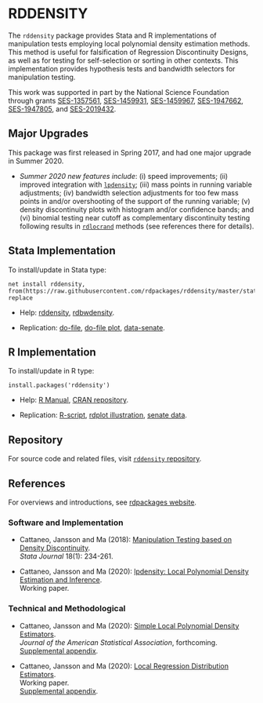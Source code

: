 # RDDENSITY

The `rddensity` package provides Stata and R implementations of manipulation tests employing local polynomial density estimation methods. This method is useful for falsification of Regression Discontinuity Designs, as well as for testing for self-selection or sorting in other contexts. This implementation provides hypothesis tests and bandwidth selectors for manipulation testing. 

This work was supported in part by the National Science Foundation through grants [SES-1357561](https://www.nsf.gov/awardsearch/showAward?AWD_ID=1357561), [SES-1459931](https://www.nsf.gov/awardsearch/showAward?AWD_ID=1459931), [SES-1459967](https://www.nsf.gov/awardsearch/showAward?AWD_ID=1459967), [SES-1947662](https://www.nsf.gov/awardsearch/showAward?AWD_ID=1947662), [SES-1947805](https://www.nsf.gov/awardsearch/showAward?AWD_ID=1947805), and [SES-2019432](https://www.nsf.gov/awardsearch/showAward?AWD_ID=2019432).

## Major Upgrades

This package was first released in Spring 2017, and had one major upgrade in Summer 2020.

- _Summer 2020 new features include_: (i) speed improvements; (ii) improved integration with [`lpdensity`](https://nppackages.github.io/lpdensity/); (iii) mass points in running variable adjustments; (iv) bandwidth selection adjustments for too few mass points in and/or overshooting of the support of the running variable; (v) density discontinuity plots with histogram and/or confidence bands; and (vi) binomial testing near cutoff as complementary discontinuity testing following results in [`rdlocrand`](https://rdpackages.github.io/rdlocrand/) methods (see references there for details).

## Stata Implementation

To install/update in Stata type:
```
net install rddensity, from(https://raw.githubusercontent.com/rdpackages/rddensity/master/stata) replace
```

- Help: [rddensity](https://github.com/rdpackages/rddensity/raw/master/stata/rddensity.pdf), [rdbwdensity](https://github.com/rdpackages/rddensity/raw/master/stata/rdbwdensity.pdf).

- Replication: [do-file](https://github.com/rdpackages/rddensity/raw/master/stata/rddensity_illustration.do), [do-file plot](https://github.com/rdpackages/rddensity/raw/master/stata/rddensity_plot_illustration.do), [data-senate](https://github.com/rdpackages/rddensity/raw/master/stata/rddensity_senate.dta).

## R Implementation

To install/update in R type:
```
install.packages('rddensity')
```

- Help: [R Manual](https://cran.r-project.org/web/packages/rddensity/rddensity.pdf), [CRAN repository](https://cran.r-project.org/package=rddensity).

- Replication: [R-script](https://github.com/rdpackages/rddensity/raw/master/R/rddensity_illustration.R), [rdplot illustration](https://github.com/rdpackages/rddensity/raw/master/R/rddensity_plot_illustration.R), [senate data](https://github.com/rdpackages/rddensity/raw/master/R/rddensity_senate.csv).

## Repository

For source code and related files, visit [`rddensity` repository](https://github.com/rdpackages/rddensity/).

## References

For overviews and introductions, see [rdpackages website](https://rdpackages.github.io).

### Software and Implementation

- Cattaneo, Jansson and Ma (2018): [Manipulation Testing based on Density Discontinuity](https://rdpackages.github.io/references/Cattaneo-Jansson-Ma_2018_Stata.pdf).<br>
_Stata Journal_ 18(1): 234-261.

- Cattaneo, Jansson and Ma (2020): [lpdensity: Local Polynomial Density Estimation and Inference](https://rdpackages.github.io/references/Cattaneo-Jansson-Ma_2020_JSS.pdf).<br>
Working paper.

### Technical and Methodological

- Cattaneo, Jansson and Ma (2020): [Simple Local Polynomial Density Estimators](https://rdpackages.github.io/references/Cattaneo-Jansson-Ma_2020_JASA.pdf).<br>
_Journal of the American Statistical Association_, forthcoming.<br>
[Supplemental appendix](https://rdpackages.github.io/references/Cattaneo-Jansson-Ma_2020_JASA--Supplement.pdf).

- Cattaneo, Jansson and Ma (2020): [Local Regression Distribution Estimators](https://rdpackages.github.io/references/Cattaneo-Jansson-Ma_2020_JoE.pdf).<br>
Working paper.<br>
[Supplemental appendix](https://rdpackages.github.io/references/Cattaneo-Jansson-Ma_2020_JoE--Supplement.pdf).

<br><br>

